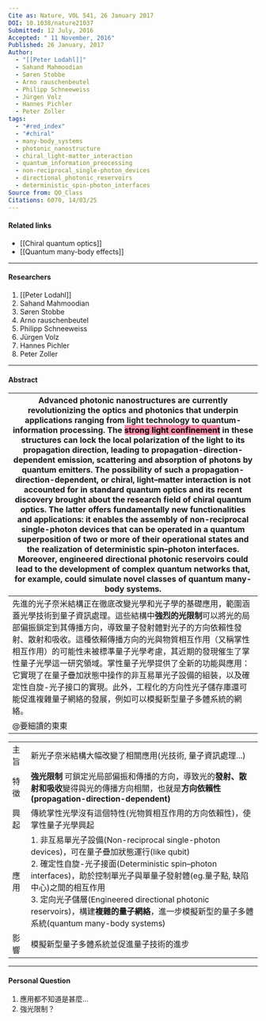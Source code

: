 ```yaml
---
Cite as: Nature, VOL 541, 26 January 2017
DOI: 10.1038/nature21037
Submitted: 12 July, 2016
Accepted: " 11 November, 2016"
Published: 26 January, 2017
Author:
  - "[[Peter Lodahl]]"
  - Sahand Mahmoodian
  - Søren Stobbe
  - Arno rauschenbeutel
  - Philipp Schneeweiss
  - Jürgen Volz
  - Hannes Pichler
  - Peter Zoller
tags:
  - "#red_index"
  - "#chiral"
  - many-body_systems
  - photonic_nanostructure
  - chiral_light-matter_interaction
  - quantum_information_preocessing
  - non-reciprocal_single-photon_devices
  - directional_photonic_reservoirs
  - deterministic_spin-photon_interfaces
Source from: QO_Class
Citations: 6070, 14/03/25
---
```

#### Related links
- [[Chiral quantum optics]]
- [[Quantum many-body effects]]

---
#### Researchers
1. [[Peter Lodahl]]
2. Sahand Mahmoodian
3. Søren Stobbe
4. Arno rauschenbeutel
5. Philipp Schneeweiss
6. Jürgen Volz
7. Hannes Pichler
8. Peter Zoller
---
#### Abstract

| Advanced photonic nanostructures are currently revolutionizing the optics and photonics that underpin applications ranging from light technology to quantum-information processing. The <mark style="background: #FF5582A6;">strong light confinement</mark> in these structures can lock the local polarization of the light to its propagation direction, leading to propagation-direction-dependent emission, scattering and absorption of photons by quantum emitters. The possibility of such a propagation-direction-dependent, or chiral, light–matter interaction is not accounted for in standard quantum optics and its recent discovery brought about the research field of chiral quantum optics. The latter offers fundamentally new functionalities and applications: it enables the assembly of non-reciprocal single-photon devices that can be operated in a quantum superposition of two or more of their operational states and the realization of deterministic spin–photon interfaces. Moreover, engineered directional photonic reservoirs could lead to the development of complex quantum networks that, for example, could simulate novel classes of quantum many-body systems. |
| -------------------------------------------------------------------------------------------------------------------------------------------------------------------------------------------------------------------------------------------------------------------------------------------------------------------------------------------------------------------------------------------------------------------------------------------------------------------------------------------------------------------------------------------------------------------------------------------------------------------------------------------------------------------------------------------------------------------------------------------------------------------------------------------------------------------------------------------------------------------------------------------------------------------------------------------------------------------------------------------------------------------------------------------------------------------------------------------------------------------------------------------------------------------------------------------------------- |
| 先進的光子奈米結構正在徹底改變光學和光子學的基礎應用，範圍涵蓋光學技術到量子資訊處理。這些結構中**強烈的光限制**可以將光的局部偏振鎖定到其傳播方向，導致量子發射體對光子的方向依賴性發射、散射和吸收。這種依賴傳播方向的光與物質相互作用（又稱掌性相互作用）的可能性未被標準量子光學考慮，其近期的發現催生了掌性量子光學這一研究領域。掌性量子光學提供了全新的功能與應用：它實現了在量子疊加狀態中操作的非互易單光子設備的組裝，以及確定性自旋-光子接口的實現。此外，工程化的方向性光子儲存庫還可能促進複雜量子網絡的發展，例如可以模擬新型量子多體系統的網絡。                                                                                                                                                                                                                                                                                                                                                                                                                                                                                                                                                                                                                                                                                                                                                                                                                                                                                                                       |
| @要細讀的東東                                                                                                                                                                                                                                                                                                                                                                                                                                                                                                                                                                                                                                                                                                                                                                                                                                                                                                                                                                                                                                                                                                                                                                                                  |

|     |                                                                                                                                                                                                                                                                                      |
| --- | ------------------------------------------------------------------------------------------------------------------------------------------------------------------------------------------------------------------------------------------------------------------------------------ |
| 主旨  | 新光子奈米結構大幅改變了相關應用(光技術, 量子資訊處理...)                                                                                                                                                                                                                                                     |
| 特徵  | **強光限制** 可鎖定光局部偏振和傳播的方向，導致光的**發射、散射和吸收**變得與光的傳播方向相關，也就是**方向依賴性(propagation-direction-dependent)**                                                                                                                                                                                    |
| 興起  | 傳統掌性光學沒有這個特性(光物質相互作用的方向依賴性)，使掌性量子光學興起                                                                                                                                                                                                                                                |
| 應用  | 1. 非互易單光子設備(Non-reciprocal single-photon devices)，可在量子疊加狀態運行(like qubit)<br>2. 確定性自旋-光子接面(Deterministic spin–photon interfaces)，助於控制單光子與單量子發射體(eg.量子點, 缺陷中心)之間的相互作用<br>3. 定向光子儲層(Engineered directional photonic reservoirs)，構建**複雜的量子網絡**，進一步模擬新型的量子多體系統(quantum many-body systems) |
| 影響  | 模擬新型量子多體系統並促進量子技術的進步                                                                                                                                                                                                                                                                 |

---
#### Personal Question
1. 應用都不知道是甚麼...
2. 強光限制？